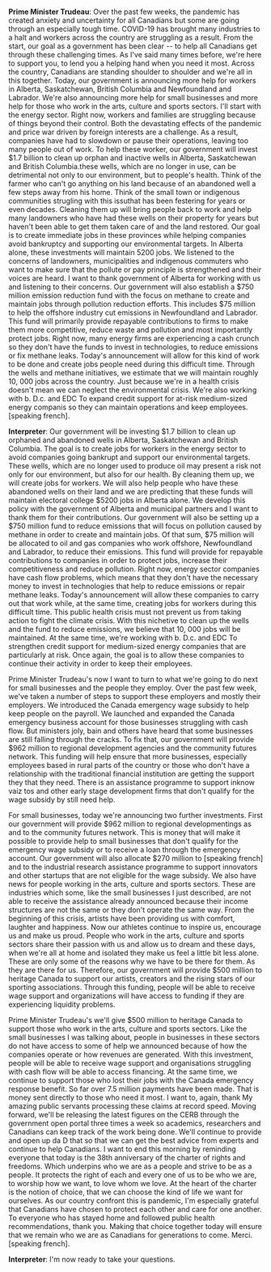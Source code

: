

**Prime Minister Trudeau**:
Over the past few weeks, the pandemic has created anxiety and uncertainty for all Canadians but some are going through an especially tough time.
COVID-19 has brought many industries to a halt and workers across the country are struggling as a result.
From the start, our goal as a government has been clear -- to help all Canadians get through these challenging times.
As I've said many times before, we're here to support you, to lend you a helping hand when you need it most.
Across the country, Canadians are standing shoulder to shoulder and we're all in this together.
Today, our government is announcing more help for workers in Alberta, Saskatchewan, British Columbia and Newfoundland and Labrador.
We're also announcing more help for small businesses and more help for those who work in the arts, culture and sports sectors.
I'll start with the energy sector.
Right now, workers and families are struggling because of things beyond their control.
Both the devastating effects of the pandemic and price war driven by foreign interests are a challenge.
As a result, companies have had to slowdown or pause their operations, leaving too many people out of work.
To help these worker, our government will invest $1.7 billion to clean up orphan and inactive wells in Alberta, Saskatchewan and British Columbia.these wells, which are no longer in use, can be detrimental not only to our environment, but to people's health.
Think of the farmer who can't go anything on his land because of an abandoned well a few steps away from his home.
Think of the small town or indigenous communities strugling with this issuthat has been festering for years or even decades.
Cleaning them up will bring people back to work and help many landowners who have had these wells on their property for years but haven't been able to get them taken care of and the land restored.
Our goal is to create immediate jobs in these provinces while helping companies avoid bankruptcy and supporting our environmental targets.
In Alberta alone, these investments will maintain 5200 jobs.
We listened to the concerns of landowners, municipalities and indigenous commuters who want to make sure that the pollute or pay principle is strengthened and their voices are heard.
I want to thank government of Alberta for working with us and listening to their concerns.
Our government will also establish a $750 million emission reduction fund with the focus on methane to create and maintain jobs through pollution reduction efforts.
This includes $75 million to help the offshore industry cut emissions in Newfoundland and Labrador.
This fund will primarily provide repayable contributions to firms to make them more competitive, reduce waste and pollution and most importantly protect jobs.
Right now, many energy firms are experiencing a cash crunch so they don't have the funds to invest in technologies, to reduce emissions or fix methane leaks.
Today's announcement will allow for this kind of work to be done and create jobs people need during this difficult time.
Through the wells and methane initiatives, we estimate that we will maintain roughly 10, 000 jobs across the country.
Just because we're in a health crisis doesn't mean we can neglect the environmental crisis.
We're also working with b. D.c. and EDC To expand credit support for at-risk medium-sized energy companis so they can maintain operations and keep employees.[speaking french].



**Interpreter**:
Our government will be investing $1.7 billion to clean up orphaned and abandoned wells in Alberta, Saskatchewan and British Columbia.
The goal is to create jobs for workers in the energy sector to avoid companies going bankrupt and support our environmental targets.
These wells, which are no longer used to produce oil may present a risk not only for our environment, but also for our health.
By cleaning them up, we will create jobs for workers.
We will also help people who have these abandoned wells on their land and we are predicting that these funds will maintain electoral college $5200 jobs in Alberta alone.
We develop this policy with the government of Alberta and municipal partners and I want to thank them for their contributions.
Our government will also be setting up a $750 million fund to reduce emissions that will focus on pollution caused by methane in order to create and maintain jobs.
Of that sum, $75 million will be allocated to oil and gas companies who work offshore, Newfoundland and Labrador, to reduce their emissions.
This fund will provide for repayable contributions to companies in order to protect jobs, increase their competitiveness and reduce pollution.
Right now, energy sector companies have cash flow problems, which means that they don't have the necessary money to invest in technologies that help to reduce emissions or repair methane leaks.
Today's announcement will allow these companies to carry out that work while, at the same time, creating jobs for workers during this difficult time.
This public health crisis must not prevent us from taking action to fight the climate crisis.
With this nichetive to clean up the wells and the fund to reduce emissions, we believe that 10, 000 jobs will be maintained.
At the same time, we're working with b. D.c. and EDC To strengthen credit support for medium-sized energy companies that are particularly at risk.
Once again, the goal is to allow these companies to continue their activity in order to keep their employees.



Prime Minister Trudeau's now I want to turn to what we're going to do next for small businesses and the people they employ.
Over the past few week, we've taken a number of steps to support these employers and mostly their employers.
We introduced the Canada emergency wage subsidy to help keep people on the payroll.
We launched and expanded the Canada emergency business account for those businesses struggling with cash flow.
But ministers joly, bain and others have heard that some businesses are still falling through the cracks.
To fix that, our government will provide $962 million to regional development agencies and the community futures network.
This funding will help ensure that more businesses, especially employees based in rural parts of the country or those who don't have a relationship with the traditional financial institution are getting the support they that they need.
There is an assistance programme to support inknow vaiz tos and other early stage development firms that don't qualify for the wage subsidy by still need help.



For small businesses, today we're announcing two further investments.
First our government will provide $962 million to regional developmentings as and to the community futures network.
This is money that will make it possible to provide help to small businesses that don't qualify for the emergency wage subsidy or to receive a loan through the emergency account.
Our government will also allocate $270 million to [speaking french] and to the industrial research assistance programme to support innovators and other startups that are not eligible for the wage subsidy.
We also have news for people working in the arts, culture and sports sectors.
These are industries which some, like the small businesses I just described, are not able to receive the assistance already announced because their income structures are not the same or they don't operate the same way.
From the beginning of this crisis, artists have been providing us with comfort, laughter and happiness.
Now our athletes continue to inspire us, encourage us and make us proud.
People who work in the arts, culture and sports sectors share their passion with us and allow us to dream and these days, when we're all at home and isolated they make us feel a little bit less alone.
These are only some of the reasons why we have to be there for them.
As they are there for us. Therefore, our government will provide $500 million to heritage Canada to support our artists, creators and the rising stars of our sporting associations.
Through this funding, people will be able to receive wage support and organizations will have access to funding if they are experiencing liquidity problems.



Prime Minister Trudeau's we'll give $500 million to heritage Canada to support those who work in the arts, culture and sports sectors.
Like the small businesses I was talking about, people in businesses in these sectors do not have access to some of help we announced because of how the companies operate or how revenues are generated.
With this investment, people will be able to receive wage support and organisations struggling with cash flow will be able to access financing.
At the same time, we continue to support those who lost their jobs with the Canada emergency response benefit.
So far over 7.5 million payments have been made.
That is money sent directly to those who need it most.
I want to, again, thank My amazing public servants processing these claims at record speed.
Moving forward, we'll be releasing the latest figures on the CERB through the government open portal three times a week so academics, researchers and Canadians can keep track of the work being done.
We'll continue to provide and open up da D that so that we can get the best advice from experts and continue to help Canadians.
I want to end this morning by reminding everyone that today is the 38th anniversary of the charter of rights and freedoms.
Which underpins who we are as a people and strive to be as a people.
It protects the right of each and every one of us to be who we are, to worship how we want, to love whom we love.
At the heart of the charter is the notion of choice, that we can choose the kind of life we want for ourselves.
As our country confront this is pandemic, I'm especially grateful that Canadians have chosen to protect each other and care for one another.
To everyone who has stayed home and followed public health recommendations, thank you.
Making that choice together today will ensure that we remain who we are as Canadians for generations to come.
Merci.[speaking french].



**Interpreter**:
I'm now ready to take your questions.
